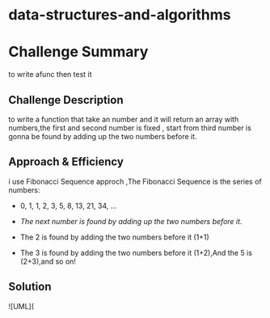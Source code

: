# data-structures-and-algorithms
# Challenge Summary
<!-- Short summary or background information -->
to write afunc then test it 

## Challenge Description
<!-- Description of the challenge -->
to write a function that take an number and it will return an array with numbers,the first and second number is fixed ,  start from third number is gonna be found  by adding up the two numbers before it.


## Approach & Efficiency
<!-- What approach did you take? Why? What is the Big O space/time for this approach? -->
i use Fibonacci Sequence approch ,The Fibonacci Sequence is the series of numbers:

- 0, 1, 1, 2, 3, 5, 8, 13, 21, 34, ...

- *The next number is found by adding up the two numbers before it.*

- The 2 is found by adding the two numbers before it (1+1)
- The 3 is found by adding the two numbers before it (1+2),And the 5 is (2+3),and so on!
## Solution
<!-- Embedded whiteboard image -->
![UML](